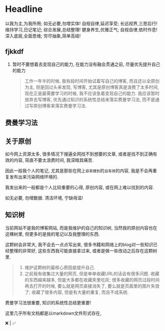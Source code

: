 # Headline

以我为主,为我所用; 如无必要,勿增实体!
自规自律,延迟享受; 长远视界,三思后行!
维持学习,日记笔记; 综合发展,总结整理!
健身养生,优雅正气; 自规自律,依时作息!
深入底层,全面思维; 穷尽抽象,简单高级!

## fjkkdf

1. 暂时不要想着去变现自己的能力, 在能力没有融会贯通之前, 尽量优先提升自己的能力
    > 工作一年半的时候, 我有段时间开始试着写自己的博客, 而且还以全原创为主, 但是回过头来发现, 写博客, 尤其是原创博客真是浪费了太多时间, 现在正是最需要学习的时候, 我不应该急着变现自己的能力.
    > 我应该暂时放弃去写博客, 优先通过知识的系统性总结来落实费曼学习法, 而不是通过写原创博客来落实费曼学习法.

## 费曼学习法

## 关于原创

如今网上资源太多, 很多情况下搜遍全网找不到想要的文章, 或者是找不到正确有效的内容, 简直不要太浪费时间, 我深暗其痛苦.

因此一般我个人的笔记, 尤其是那些在网上`容易搜到`的`且有效`的内容, 我是不会再重复发布出来污染网络环境的.

我发出来的一般都是个人比较重要的心得, 原创内容, 或在网上难以找到的内容.

如无必要, 勿增数据. 清洁环境, 宁缺毋滥!

## 知识树

当前网站不是我的博客网站, 而是我维护的自己的知识树, 当然我的原创内容也在这棵树里, 但更多的是我的笔记以及我整理的东西.

这颗树会非常大, 我不会去一点点写出来, 很多书籍和网络上的blog对一些知识已经整理的非常好, 这些东西我可能直接拿过来, 或者是做一些改动之后存在这颗树里.

> 1. 维护这颗树的最核心原因是提升自己.
> 2. 之前我有收集过大量的网页, 但是单单收藏URL的话会有很多问题. 收藏的东西越来越多, 但是大多都在收藏夹里吃灰; 很多收藏的网页过段时间再去打开的时候, 要么就是网页直接消失了, 要么就是页面里的图片失效了; 收藏了很多内容, 但是有大量的重复, 而且不成系统.

费曼学习法很重要, 知识的系统性总结更重要!

这里几乎所有文档都是以markdown文件形式存在,

❌ | ✅

